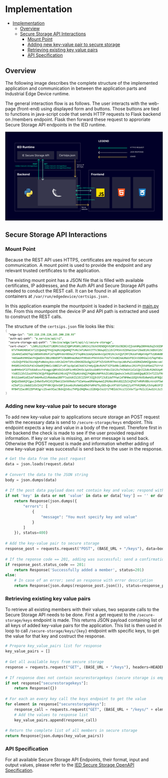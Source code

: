 # Implementation

- [Implementation](#implementation)
  - [Overview](#overview)
  - [Secure Storage API Interactions](#secure-storage-api-interactions)
    - [Mount Point](#mount-point)
    - [Adding new key-value pair to secure storage](#adding-new-key-value-pair-to-secure-storage)
    - [Retrieving existing key value pairs](#retrieving-existing-key-value-pairs)
    - [API Specification](#api-specification)

## Overview

The following image describes the complete structure of the implemented application and communication in between the application parts and Industrial Edge Device runtime.

The general interaction flow is as follows. The user interacts with the web-page (front-end) using displayed form and buttons. Those buttons are tied to functions in java-script code that sends HTTP requests to Flask backend on /members endpoint. Flask then forward these request to approriate Secure Storage API endpoints in the IED runtime.

![Application Implementation Overview](./docs/../graphics/implementation_overview.png)

## Secure Storage API Interactions
### Mount Point
Because the REST API uses HTTPS, certificates are required for secure communication. A mount point is used to provide the endpoint and any relevant trusted certificates to the application.

The existing mount point has a JSON file that is filled with available certificates, IP addresses, and the Auth API and Secure Storage API paths needed to conduct the REST call. It can be found in all application containers at `/var/run/edgedevice/certsips.json.`

In this application example the mountpoint is loaded in backend in [main.py](./../src/main.py) file. From this mountpoint the device IP and API path is extracted and used to construct the REST calls.

The structure of the `certsips.json` file looks like this:
![Example of certsips.json structure](./graphics/certsips_example.png)

### Adding new key-value pair to secure storage
To add new key-value pair to applications secure storage an POST request with the necessary data is send to `/secure-storage/keys` endpoint. This endpoint expects a key and value in a body of the request. Therefore first in the backend the check is made to see if the user provided required information. If key or value is missing, an error message is send back. Otherwise the POST request is made and information whether adding of new key-value pair was successful is send back to the user in the response.

```python
# Get the data from the post request
data = json.loads(request.data)

# Convert the data to the JSON string
body = json.dumps(data)

# If the post data payload does not contain key and value; respond with error message
if not 'key' in data or not 'value' in data or data['key'] == '' or data['value'] == '':
    return Response(json.dumps({
        "errors": [
            {
                "message": "You must specify key and value"
            }
        ]
    }), status=400)

# Add the key-value pair to secure storage
response_post = requests.request("POST", (BASE_URL + "/keys"), data=body, headers=HEADERS, verify=False)

# If the reponse code == 201, adding was successful; send a confirmation message
if response_post.status_code == 201:
    return Response('Successfully added a member', status=201)
else:
    # In case of an error; send an response with error description
    return Response(json.dumps(response_post.json()), status=response_post.status_code)

```
### Retrieving existing key value pairs
To retrieve all existing members with their values, two separate calls to the Secure Storage API needs to be done. First a get request to the `/secure-storage/keys` endpoint is made. This returns JSON payload containing list of all keys of added key-value pairs for the application. This list is then used in loop to call `/secure-storage/keys/{key}` endpoint with specific keys, to get the value for that key and costruct the response. 

```python
# Prepare key_value_pairs list for response
key_value_pairs = []

# Get all available keys from secure storage
response = requests.request("GET", (BASE_URL + "/keys"), headers=HEADERS, verify=False).json()

# If response does not contain securestoragekeys (secure storage is empty); return empty response
if not response["securestoragekeys"]:
    return Response({})

# For each an every key call the keys endpoint to get the value
for element in response["securestoragekeys"]:
    response_call = requests.request("GET", (BASE_URL + "/keys/" + element), headers=HEADERS,verify=False).json()
    # Add the values to response list
    key_value_pairs.append(response_call)

# Return the complete list of all members in secure storage
return Response(json.dumps(key_value_pairs))
```

### API Specification
For all available Secure Storage API Endpoints, their format, input and output values, please refer to the [IED Secure Storage OpenAPI Specification](https://docs.eu1.edge.siemens.cloud/developer/platform/references/ied/secure-storage-api.html).